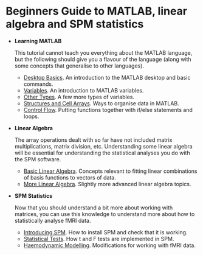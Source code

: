 # Beginners Guide to MATLAB, linear algebra and SPM statistics

* **Learning MATLAB**
  
    This tutorial cannot teach you everything about the MATLAB language, but the following should give you a flavour of the language (along with some concepts that generalise to other languages).
    * [Desktop Basics](desktop_basics.md). An introduction to the MATLAB desktop and basic commands.
    * [Variables](variables.md). An introduction to MATLAB variables.
    * [Other Types](other_types.md). A few more types of variables.
    * [Structures and Cell Arrays](cells_and_structs.md). Ways to organise data in MATLAB.
    * [Control Flow](control_flow.md). Putting functions together with if/else statements and loops.
      
* **Linear Algebra**
  
    The array operations dealt with so far have not included matrix multiplications, matrix division, etc.
    Understanding some linear algebra will be essential for understanding the statistical analyses you do with the SPM software.
    * [Basic Linear Algebra](linear_algebra.md). Concepts relevant to fitting linear combinations of basis functions to vectors of data.
    * [More Linear Algebra](matrix_operations.md). Slightly more advanced linear algebra topics.

* **SPM Statistics**

    Now that you should understand a bit more about working with matrices, you can use this knowledge to understand more about how to statistically analyse fMRI data.
    * [Introducing SPM](installing_spm.md). How to install SPM and check that it is working.
    * [Statistical Tests](linear_model.md). How t and F tests are implemented in SPM.
    * [Haemodynamic Modelling](haemodynamic_modelling.md). Modifications for working with fMRI data.
